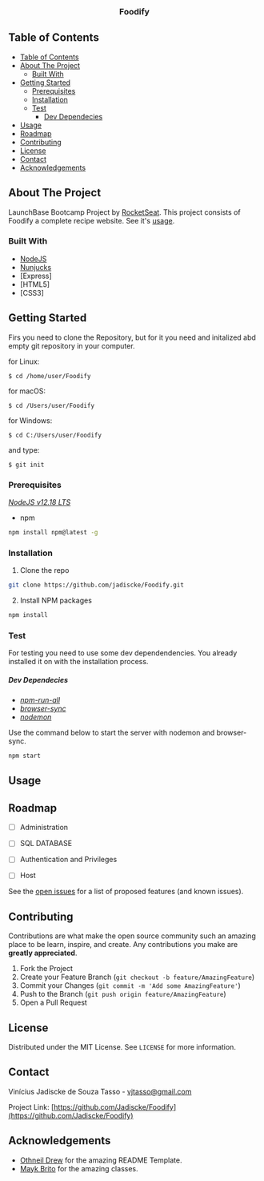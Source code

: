 
<br />

  <h3 align="center">Foodify</h3>

  <p align="center">
    
  </p>
</p>



<!-- TABLE OF CONTENTS -->
## Table of Contents

- [Table of Contents](#table-of-contents)
- [About The Project](#about-the-project)
  - [Built With](#built-with)
- [Getting Started](#getting-started)
  - [Prerequisites](#prerequisites)
  - [Installation](#installation)
  - [Test](#test)
      - [Dev Dependecies](#dev-dependecies)
- [Usage](#usage)
- [Roadmap](#roadmap)
- [Contributing](#contributing)
- [License](#license)
- [Contact](#contact)
- [Acknowledgements](#acknowledgements)



<!-- ABOUT THE PROJECT -->
## About The Project

LaunchBase Bootcamp Project by [RocketSeat](https://rocketseat.com.br/).
This project consists of Foodify a complete recipe website. See it's [usage](#Usage).

### Built With

* [NodeJS](https://nodejs.org/en/)
* [Nunjucks](https://mozilla.github.io/nunjucks/)
* [Express]
* [HTML5]
* [CSS3]



<!-- GETTING STARTED -->
## Getting Started

Firs you need to clone the Repository, but for it you need and initalized abd empty git repository in your computer.

for Linux:

    $ cd /home/user/Foodify
    
for macOS:

    $ cd /Users/user/Foodify
    
for Windows:

    $ cd C:/Users/user/Foodify
    
and type:

    $ git init

### Prerequisites

[*NodeJS v12.18 LTS*](https://nodejs.org/en/)
* npm
```sh
npm install npm@latest -g
```

### Installation
 
1. Clone the repo
```sh
git clone https://github.com/jadiscke/Foodify.git
```
2. Install NPM packages
```sh
npm install
```

### Test

For testing you need to use some dev dependendencies.
You already installed it on with the installation process.

##### Dev Dependecies
 
 * [*npm-run-all*](https://www.npmjs.com/package/npm-run-all)
 * [*browser-sync*](https://www.browsersync.io/)
 * [*nodemon*](https://nodemon.io/)

Use the command below to start the server with nodemon and browser-sync.

```sh
npm start
```


<!-- USAGE EXAMPLES -->
## Usage
<p align="center">

  <!-- <img src="https://media.giphy.com/media/MXvZBCIDLic94NTE53/giphy.gif" alt="Usage Example"> -->
  
</p>


<!-- ROADMAP -->
## Roadmap

- [ ] Administration
- [ ] SQL DATABASE
- [ ] Authentication and Privileges
- [ ] Host


See the [open issues](https://github.com/jadiscke/Foodify/issues) for a list of proposed features (and known issues).



<!-- CONTRIBUTING -->
## Contributing

Contributions are what make the open source community such an amazing place to be learn, inspire, and create. Any contributions you make are **greatly appreciated**.

1. Fork the Project
2. Create your Feature Branch (`git checkout -b feature/AmazingFeature`)
3. Commit your Changes (`git commit -m 'Add some AmazingFeature'`)
4. Push to the Branch (`git push origin feature/AmazingFeature`)
5. Open a Pull Request



<!-- LICENSE -->
## License

Distributed under the MIT License. See `LICENSE` for more information.



<!-- CONTACT -->
## Contact

Vinícius Jadiscke de Souza Tasso - vjtasso@gmail.com

Project Link: [https://github.com/Jadiscke/Foodify](https://github.com/Jadiscke/Foodify)



<!-- ACKNOWLEDGEMENTS -->
## Acknowledgements

* [Othneil Drew](https://github.com/othneildrew) for the amazing README Template.
* [Mayk Brito](https://github.com/maykbrito) for the amazing classes.


